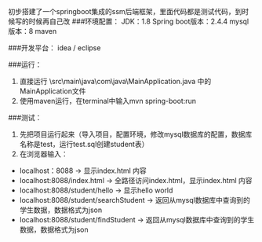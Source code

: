 初步搭建了一个springboot集成的ssm后端框架，里面代码都是测试代码，到时候写的时候再自己改
###环境配置：
JDK：1.8
Spring boot版本：2.4.4
mysql版本：8
maven

###开发平台：
idea / eclipse

###运行：
1. 直接运行 \src\main\java\com\java\MainApplication.java 中的MainApplication文件
2. 使用maven运行，在terminal中输入mvn spring-boot:run

###测试：
1. 先把项目运行起来（导入项目，配置环境，修改mysql数据库的配置，数据库名称是test，运行test.sql创建student表）
2. 在浏览器输入：
 * localhost：8088 -> 显示index.html 内容
 * localhost:8088/index.html -> 全路径访问index.html，显示index.html 内容
 * localhost:8088/student/hello -> 显示hello world
 * localhost:8088/student/searchStudent -> 返回从mysql数据库中查询到的学生数据，数据格式为json
 * localhost:8088/student/findStudent -> 返回从mysql数据库中查询到的学生数据，数据格式为json